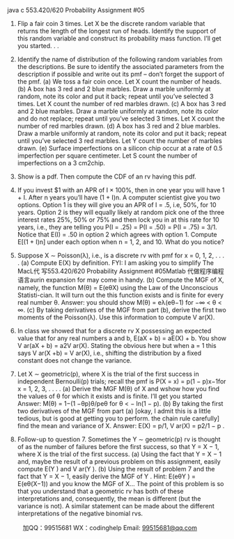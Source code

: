 java c
553.420/620 Probability
Assignment #05
1. Flip a fair coin 3 times. Let X be the discrete random variable that returns the length of the longest run of heads. Identify the support of this random variable and construct its probability mass function. I’ll get you started. . .

2. Identify the name of distribution of the following random variables from the descriptions. Be sure to identify the associated parameters from the description if possible and write out its pmf – don’t forget the support of the pmf.
(a) We toss a fair coin once. Let X count the number of heads.
(b) A box has 3 red and 2 blue marbles. Draw a marble uniformly at random, note its color and put it back; repeat until you’ve selected 3 times. Let X count the number of red marbles drawn.
(c) A box has 3 red and 2 blue marbles. Draw a marble uniformly at random, note its color and do not replace; repeat until you’ve selected 3 times. Let X count the number of red marbles drawn.
(d) A box has 3 red and 2 blue marbles. Draw a marble uniformly at random, note its color and put it back; repeat until you’ve selected 3 red marbles. Let Y count the number of marbles drawn.
(e) Surface imperfections on a silicon chip occur at a rate of 0.5 imperfection per square centimeter. Let S count the number of imperfections on a 3 cm2chip.
3. Show      is a pdf. Then compute the CDF of an rv having this pdf.
4. If you invest $1 with an APR of I × 100%, then in one year you will have 1 + I. After n years you’ll have (1 + I)n. A computer scientist give you two options.
Option 1 is they will give you an APR of I = .5, i.e, 50%, for 10 years.
Option 2 is they will equally likely at random pick one of the three interest rates 25%, 50% or 75% and then lock you in at this rate for 10 years, i.e., they are telling you P(I = .25) = P(I = .50) = P(I = .75) = 3/1.
Notice that E(I) = .50 in option 2 which agrees with option 1.
Compute E[(1 + I)n] under each option when n = 1, 2, and 10. What do you notice?
5. Suppose X ∼ Poisson(λ), i.e., is a discrete rv with pmf      for x = 0, 1, 2, . . . .
(a) Compute E(X) by definition. FYI: I am asking you to simplify      The MacL代 写553.420/620 Probability Assignment #05Matlab
代做程序编程语言aurin expansion for    may come in handy.
(b) Compute the MGF of X, namely, the function M(θ) = E(eθX) using the Law of the Unconscious Statisti-cian. It will turn out the this function exists and is finite for every real number θ. Answer: you should show M(θ) = eλ(eθ−1) for −∞ < θ < ∞.
(c) By taking derivatives of the MGF from part (b), derive the first two moments of the Poisson(λ). Use this information to compute V ar(X).
6. In class we showed that for a discrete rv X possessing an expected value that for any real numbers a and b, E(aX + b) = aE(X) + b. You show V ar(aX + b) = a2V ar(X). Stating the obvious here but when a = 1 this says V ar(X +b) = V ar(X), i.e., shifting the distribution by a fixed constant does not change the variance.
7. Let X ∼ geometric(p), where X is the trial of the first success in independent Bernoulli(p) trials; recall the pmf is P(X = x) = p(1 − p)x−1for x = 1, 2, 3, . . . .
(a) Derive the MGF M(θ) of X and wshow how you find the values of θ for which it exists and is finite. I’ll get you started      Answer: M(θ) = 1−(1 −θp)θ/peθ   for θ < − ln(1 − p).
(b) By taking the first two derivatives of the MGF from part (a) [okay, I admit this is a little tedious, but is good at getting you to perform. the chain rule carefully] find the mean and variance of X. Answer: E(X) = p/1, V ar(X) = p2/1 − p .
8. Follow-up to question 7. Sometimes the Y ∼ geometric(p) rv is thought of as the number of failures before the first success, so that Y = X − 1, where X is the trial of the first success.
(a) Using the fact that Y = X − 1 and, maybe the result of a previous problem on this assignment, easily compute E(Y ) and V ar(Y ).
(b) Using the result of problem 7 and the fact that Y = X − 1, easily derive the MGF of Y . Hint: E(eθY ) = E(eθ(X−1)) and you know the MGF of X...
The point of this problem is so that you understand that a geometric rv has both of these interpretations and, consequently, the mean is different (but the variance is not). A similar statement can be made about the different interpretations of the negative binomial rvs.









         
加QQ：99515681  WX：codinghelp  Email: 99515681@qq.com
